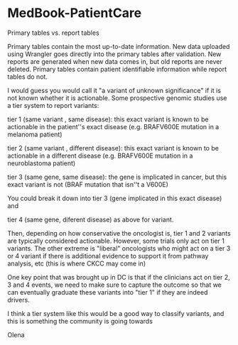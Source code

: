 # MedBook-PatientCare

Primary tables vs. report tables

Primary tables contain the most up-to-date information.
New data uploaded using Wrangler goes directly into the primary tables after validation.
New reports are generated when new data comes in, but old reports are never deleted.
Primary tables contain patient identifiable information while report tables do not.

I would guess you would call it "a variant of unknown significance" if it is not known
whether it is actionable. Some prospective genomic studies use a tier system to report
variants:

tier 1 (same variant , same disease): this exact variant is known to be actionable in the patient''s exact disease
(e.g. BRAFV600E mutation in a melanoma patient)

tier 2 (same variant , different disease): this exact variant is known to be actionable in a different disease (e.g.
BRAFV600E mutation in a neuroblastoma patient)

tier 3 (same gene, same disease): the gene is implicated in cancer, but this exact variant is not (BRAF mutation that isn''t a V600E)

You could break it down into tier 3 (gene implicated in this exact disease) and 

tier 4 (same gene, diferent disease) as above for variant.

Then, depending on how conservative the oncologist is, tier 1 and 2 variants are
typically considered actionable. However, some trials only act on tier 1 variants.
The other extreme is "liberal" oncologists who might act on a tier 3 or 4 variant if
there is additional evidence to support it from pathway analysis, etc (this is where CKCC may come in)

One key point that was brought up in DC is that if the clinicians act on tier 2, 3 and
4 events, we need to make sure to capture the outcome so that we can eventually
graduate these variants into "tier 1" if they are indeed drivers.

I think a tier system like this would be a good way to classify variants, and this is
something the community is going towards

Olena
